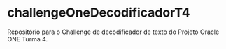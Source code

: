# challengeOneDecodificadorT4
Repositório para o Challenge de decodificador de texto do Projeto Oracle ONE Turma 4.
